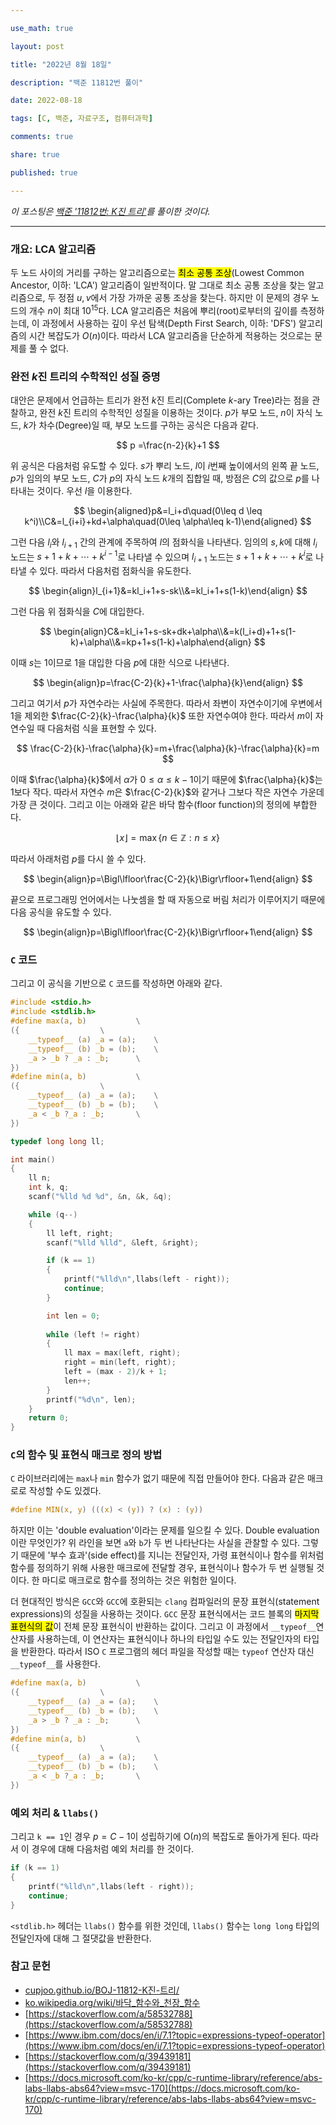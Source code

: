 ```yaml
---

use_math: true

layout: post

title: "2022년 8월 18일"

description: "백준 11812번 풀이"

date: 2022-08-18

tags: [C, 백준, 자료구조, 컴퓨터과학]

comments: true

share: true

published: true

---
```


*이 포스팅은 [백준 '11812번: K진 트리']([https://www.acmicpc.net/problem/11812](https://www.acmicpc.net/problem/11812))를 풀이한 것이다.*

---  

### 개요: LCA 알고리즘
두 노드 사이의 거리를 구하는 알고리즘으로는 <mark>최소 공통 조상</mark>(Lowest Common Ancestor, 이하: 'LCA') 알고리즘이 일반적이다. 말 그대로 최소 공통 조상을 찾는 알고리즘으로, 두 정점 $u, v$에서 가장 가까운 공통 조상을 찾는다. 하지만 이 문제의 경우 노드의 개수 $n$이 최대 $10^{15}$다. LCA 알고리즘은 처음에 뿌리(root)로부터의 깊이를 측정하는데, 이 과정에서 사용하는 깊이 우선 탐색(Depth First Search, 이하: 'DFS') 알고리즘의 시간 복잡도가 $O(n)$이다. 따라서 LCA 알고리즘을 단순하게 적용하는 것으로는 문제를 풀 수 없다. 

### 완전 $k$진 트리의 수학적인 성질 증명
대안은 문제에서 언급하는 트리가 완전 $k$진 트리(Complete $k$-ary Tree)라는 점을 관찰하고, 완전 $k$진 트리의 수학적인 성질을 이용하는 것이다. $p$가 부모 노드, $n$이 자식 노드, $k$가 차수(Degree)일 때, 부모 노드를 구하는 공식은 다음과 같다.

$$
p =\frac{n-2}{k}+1
$$

위 공식은 다음처럼 유도할 수 있다. $s$가 뿌리 노드, $l$이 $i$번째 높이에서의 왼쪽 끝 노드, $p$가 임의의 부모 노드, $C$가 $p$의 자식 노드 $k$개의 집합일 때, 방점은 $C$의 값으로 $p$를 나타내는 것이다. 우선 $l$을 이용한다. 

$$
\begin{aligned}p&=l_i+d\quad(0\leq d \leq k^i)\\C&=l_{i+i}+kd+\alpha\quad(0\leq \alpha\leq k-1)\end{aligned}
$$

그런 다음 $l_i$와 $l_{i+1}$ 간의 관계에 주목하여 $l$의 점화식을 나타낸다. 임의의 $s,k$에 대해 $l_i$ 노드는 $s+1+k+\cdots + k^{i-1}$로 나타낼 수 있으며 $l_{i+1}$ 노드는 $s+1+k+\cdots + k^i$로 나타낼 수 있다. 따라서 다음처럼 점화식을 유도한다.

$$
\begin{align}l_{i+1}&=kl_i+1+s-sk\\&=kl_i+1+s(1-k)\end{align}
$$ 

그런 다음 위 점화식을 $C$에 대입한다.

$$
\begin{align}C&=kl_i+1+s-sk+dk+\alpha\\&=k(l_i+d)+1+s(1-k)+\alpha\\&=kp+1+s(1-k)+\alpha\end{align}
$$

이때 $s$는 $1$이므로 $1$을 대입한 다음 $p$에 대한 식으로 나타낸다.

$$
\begin{align}p=\frac{C-2}{k}+1-\frac{\alpha}{k}\end{align}
$$

그리고 여기서 $p$가 자연수라는 사실에 주목한다. 따라서 좌변이 자연수이기에 우변에서 $1$을 제외한 $\frac{C-2}{k}-\frac{\alpha}{k}$ 또한 자연수여야 한다. 따라서 $m$이 자연수일 때 다음처럼 식을 표현할 수 있다. 

$$
\frac{C-2}{k}-\frac{\alpha}{k}=m+\frac{\alpha}{k}-\frac{\alpha}{k}=m
$$

이때 $\frac{\alpha}{k}$에서 $\alpha$가 $0\leq\alpha\leq k-1$이기 때문에 $\frac{\alpha}{k}$는 $1$보다 작다. 따라서 자연수 $m$은 $\frac{C-2}{k}$와 같거나 그보다 작은 자연수 가운데 가장 큰 것이다. 그리고 이는 아래와 같은 바닥 함수(floor function)의 정의에 부합한다. 

$$
\lfloor x \rfloor = \max\{n\in\mathbb{Z}:n\leq x\}
$$

따라서 아래처럼 $p$를 다시 쓸 수 있다.

$$
\begin{align}p=\Bigl\lfloor\frac{C-2}{k}\Bigr\rfloor+1\end{align}
$$

끝으로 프로그래밍 언어에서는 나눗셈을 할 때 자동으로 버림 처리가 이루어지기 때문에 다음 공식을 유도할 수 있다.

$$
\begin{align}p=\Bigl\lfloor\frac{C-2}{k}\Bigr\rfloor+1\end{align}
$$

### `C` 코드

그리고 이 공식을 기반으로 `C` 코드를 작성하면 아래와 같다.

```C
#include <stdio.h>
#include <stdlib.h>
#define max(a, b)			\
({					\
	__typeof__ (a) _a = (a);	\
	__typeof__ (b) _b = (b);	\
	_a > _b ? _a : _b;		\
})
#define min(a, b)			\
({					\
	__typeof__ (a) _a = (a);	\
	__typeof__ (b) _b = (b);	\
	_a < _b ?_a : _b;		\
})

typedef long long ll;

int main()
{
	ll n;
	int k, q;
	scanf("%lld %d %d", &n, &k, &q);

	while (q--)
	{
		ll left, right;
		scanf("%lld %lld", &left, &right);

		if (k == 1)
		{
			printf("%lld\n",llabs(left - right));
			continue;
		}

		int len = 0;
		
		while (left != right)
		{
			ll max = max(left, right);
			right = min(left, right);
			left = (max - 2)/k + 1;
			len++;
		}
		printf("%d\n", len);
	}
	return 0;
}
```

### `C`의 함수 및 표현식 매크로 정의 방법

`C` 라이브러리에는 `max`나 `min` 함수가 없기 때문에 직접 만들어야 한다. 다음과 같은 매크로로 작성할 수도 있겠다. 

```C
#define MIN(x, y) (((x) < (y)) ? (x) : (y))
```

하지만 이는 'double evaluation'이라는 문제를 일으킬 수 있다. Double evaluation이란 무엇인가? 위 라인을 보면 `a`와 `b`가 두 번 나타난다는 사실을 관찰할 수 있다. 그렇기 때문에 '부수 효과'(side effect)를 지니는 전달인자, 가령 표현식이나 함수를 위처럼 함수를 정의하기 위해 사용한 매크로에 전달할 경우, 표현식이나 함수가 두 번 실행될 것이다. 한 마디로 매크로로 함수를 정의하는 것은 위험한 일이다. 

더 현대적인 방식은 `GCC`와 `GCC`에 호환되는 `clang` 컴파일러의 문장 표현식(statement expressions)의 성질을 사용하는 것이다. `GCC`  문장 표현식에서는 코드 블록의 <mark>마지막 표현식의 값</mark>이 전체 문장 표현식이 반환하는 값이다.  그리고 이 과정에서 `__typeof__`연산자를 사용하는데, 이 연산자는 표현식이나 하나의 타입일 수도 있는 전달인자의 타입을 반환한다. 따라서 ISO `C` 프로그램의 헤더 파일을 작성할 때는 `typeof` 연산자 대신 `__typeof__`를 사용한다. 

```C
#define max(a, b)			\
({					\
	__typeof__ (a) _a = (a);	\
	__typeof__ (b) _b = (b);	\
	_a > _b ? _a : _b;		\
})
#define min(a, b)			\
({					\
	__typeof__ (a) _a = (a);	\
	__typeof__ (b) _b = (b);	\
	_a < _b ?_a : _b;		\
})
```
### 예외 처리 & `llabs()`

그리고 `k == 1`인 경우 $p = C-1$이 성립하기에 $\textrm{O}(n)$의 복잡도로 돌아가게 된다. 따라서 이 경우에 대해 다음처럼 예외 처리를 한 것이다.

```C
if (k == 1)
{
	printf("%lld\n",llabs(left - right));
	continue;
}
```

`<stdlib.h>` 헤더는 `llabs()` 함수를 위한 것인데, `llabs()` 함수는 `long long` 타입의 전달인자에 대해 그 절댓값을 반환한다.

### 참고 문헌
- [cupjoo.github.io/BOJ-11812-K진-트리/](https://cupjoo.github.io/BOJ-11812-K%EC%A7%84-%ED%8A%B8%EB%A6%AC/)
- [ko.wikipedia.org/wiki/바닥_함수와_천장_함수](https://ko.wikipedia.org/wiki/%EB%B0%94%EB%8B%A5_%ED%95%A8%EC%88%98%EC%99%80_%EC%B2%9C%EC%9E%A5_%ED%95%A8%EC%88%98)
- [https://stackoverflow.com/a/58532788](https://stackoverflow.com/a/58532788)
- [https://www.ibm.com/docs/en/i/7.1?topic=expressions-typeof-operator](https://www.ibm.com/docs/en/i/7.1?topic=expressions-typeof-operator)
- [https://stackoverflow.com/q/39439181](https://stackoverflow.com/q/39439181)
- [https://docs.microsoft.com/ko-kr/cpp/c-runtime-library/reference/abs-labs-llabs-abs64?view=msvc-170](https://docs.microsoft.com/ko-kr/cpp/c-runtime-library/reference/abs-labs-llabs-abs64?view=msvc-170)
